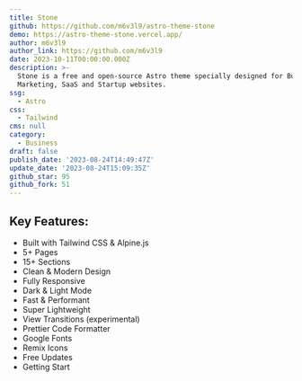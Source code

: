 ```yaml
---
title: Stone
github: https://github.com/m6v3l9/astro-theme-stone
demo: https://astro-theme-stone.vercel.app/
author: m6v3l9
author_link: https://github.com/m6v3l9
date: 2023-10-11T00:00:00.000Z
description: >-
  Stone is a free and open-source Astro theme specially designed for Business,
  Marketing, SaaS and Startup websites.
ssg:
  - Astro
css:
  - Tailwind
cms: null
category:
  - Business
draft: false
publish_date: '2023-08-24T14:49:47Z'
update_date: '2023-08-24T15:09:35Z'
github_star: 95
github_fork: 51
---
```


## Key Features:

- Built with Tailwind CSS & Alpine.js
- 5+ Pages
- 15+ Sections
- Clean & Modern Design
- Fully Responsive
- Dark & Light Mode
- Fast & Performant
- Super Lightweight
- View Transitions (experimental)
- Prettier Code Formatter
- Google Fonts
- Remix Icons
- Free Updates
- Getting Start